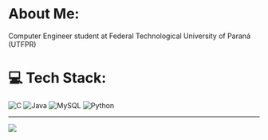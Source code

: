 # About Me:
Computer Engineer student at Federal Technological University of Paraná (UTFPR)


# 💻 Tech Stack:
![C](https://img.shields.io/badge/c-%2300599C.svg?style=for-the-badge&logo=c&logoColor=white) 
![Java](https://img.shields.io/badge/java-%23ED8B00.svg?style=for-the-badge&logo=openjdk&logoColor=white) 
![MySQL](https://img.shields.io/badge/mysql-%2300000f.svg?style=for-the-badge&logo=mysql&logoColor=white) 
![Python](https://img.shields.io/badge/python-3670A0?style=for-the-badge&logo=python&logoColor=ffdd54) 

<hr>

<img src="https://github-readme-stats.vercel.app/api/?username=Mateus-Bernardi&theme=dark&show_icons=true&icon_color=F2F2F2&rank_icon=github"/>
